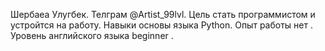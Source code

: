 Шербаеа Улугбек.
Телграм @Artist_99lvl.
Цель cтать программистом и устройтся на работу.
Навыки основы языка Python.
Опыт работы нет .
Уровень английского языка beginner .